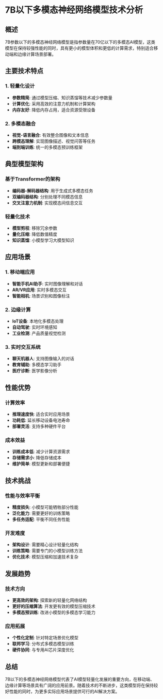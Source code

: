 # 7B以下多模态神经网络模型技术分析

## 概述
7B参数以下的多模态神经网络模型是指参数量在70亿以下的多模态AI模型，这类模型在保持较强性能的同时，具有更小的模型体积和更低的计算需求，特别适合移动端和边缘计算场景部署。

## 主要技术特点

### 1. 轻量化设计
- **参数精简**: 通过模型压缩、知识蒸馏等技术减少参数量
- **计算优化**: 采用高效的注意力机制和计算架构
- **内存友好**: 降低内存占用，适合资源受限设备

### 2. 多模态融合
- **视觉-语言融合**: 有效整合图像和文本信息
- **跨模态理解**: 实现图像描述、视觉问答等任务
- **端到端训练**: 统一的多模态预训练框架

## 典型模型架构

### 基于Transformer的架构
- **编码器-解码器结构**: 用于生成式多模态任务
- **双编码器结构**: 分别处理不同模态信息
- **交叉注意力机制**: 实现模态间信息交互

### 轻量化技术
- **模型剪枝**: 移除冗余参数
- **量化压缩**: 降低数值精度
- **知识蒸馏**: 小模型学习大模型知识

## 应用场景

### 1. 移动端应用
- **智能手机AI助手**: 实时图像理解和对话
- **AR/VR应用**: 实时多模态交互
- **智能相机**: 场景识别和图像标注

### 2. 边缘计算
- **IoT设备**: 本地化多模态处理
- **自动驾驶**: 实时环境感知
- **工业检测**: 产品质量视觉检测

### 3. 实时交互系统
- **聊天机器人**: 支持图像输入的对话
- **教育辅助**: 多模态学习助手
- **医疗诊断**: 医学影像分析

## 性能优势

### 计算效率
- **推理速度快**: 适合实时应用场景
- **功耗低**: 延长移动设备电池寿命
- **部署灵活**: 支持多种硬件平台

### 成本效益
- **训练成本低**: 减少计算资源需求
- **存储需求小**: 降低存储成本
- **维护简单**: 模型更新和部署便捷

## 技术挑战

### 性能与效率平衡
- **精度损失**: 小模型可能牺牲部分性能
- **泛化能力**: 需要更好的训练策略
- **多任务适配**: 平衡不同任务性能

### 开发难度
- **架构设计**: 需要精心设计轻量化结构
- **训练策略**: 需要专门的小模型训练方法
- **优化技术**: 模型压缩和加速技术复杂

## 发展趋势

### 技术方向
- **更高效的架构**: 探索新的轻量化网络结构
- **更好的压缩算法**: 开发更有效的模型压缩技术
- **多模态预训练**: 改进小模型的多模态学习能力

### 应用拓展
- **个性化定制**: 针对特定场景优化模型
- **联邦学习**: 分布式多模态模型训练
- **硬件协同**: 与专用AI芯片深度优化

## 总结
7B以下的多模态神经网络模型代表了AI模型轻量化发展的重要方向，在移动端、边缘计算等场景具有广阔的应用前景。随着技术的不断进步，这类模型将在保持较好性能的同时，为更多实际应用场景提供可行的AI解决方案。